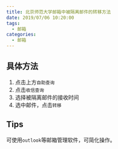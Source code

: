 ```yaml
---
title: 北京师范大学邮箱中被隔离邮件的转移方法
date: 2019/07/06 10:20:00
tags:
  - 邮箱
categories:
  - 邮箱
---
```


## 具体方法

1. 点击上方`自助查询`
2. 点击`收信查询`
3. 选择被隔离邮件的接收时间
4. 选中邮件，点击`转移`

## Tips

可使用`outlook`等邮箱管理软件，可简化操作。
